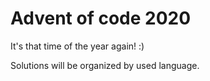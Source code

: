 
# Advent of code 2020

It's that time of the year again! :)

Solutions will be organized by used language.

